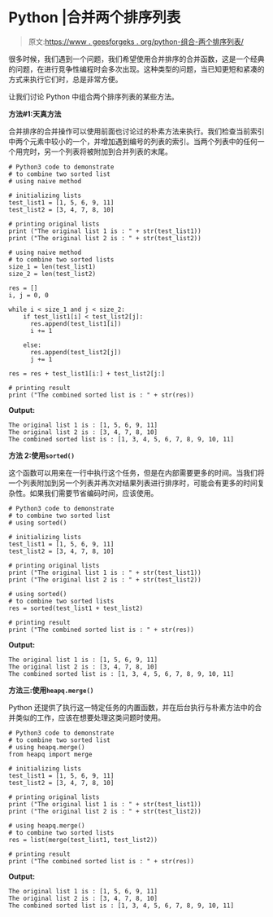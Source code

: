 # Python |合并两个排序列表

> 原文:[https://www . geesforgeks . org/python-组合-两个排序列表/](https://www.geeksforgeeks.org/python-combining-two-sorted-lists/)

很多时候，我们遇到一个问题，我们希望使用合并排序的合并函数，这是一个经典的问题，在进行竞争性编程时会多次出现。这种类型的问题，当已知更短和紧凑的方式来执行它们时，总是非常方便。

让我们讨论 Python 中组合两个排序列表的某些方法。

**方法#1:天真方法**

合并排序的合并操作可以使用前面也讨论过的朴素方法来执行。我们检查当前索引中两个元素中较小的一个，并增加遇到编号的列表的索引。当两个列表中的任何一个用完时，另一个列表将被附加到合并列表的末尾。

```
# Python3 code to demonstrate 
# to combine two sorted list 
# using naive method 

# initializing lists
test_list1 = [1, 5, 6, 9, 11]
test_list2 = [3, 4, 7, 8, 10]

# printing original lists 
print ("The original list 1 is : " + str(test_list1))
print ("The original list 2 is : " + str(test_list2))

# using naive method 
# to combine two sorted lists
size_1 = len(test_list1)
size_2 = len(test_list2)

res = []
i, j = 0, 0

while i < size_1 and j < size_2:
    if test_list1[i] < test_list2[j]:
      res.append(test_list1[i])
      i += 1

    else:
      res.append(test_list2[j])
      j += 1

res = res + test_list1[i:] + test_list2[j:]

# printing result
print ("The combined sorted list is : " + str(res))
```

**Output:**

```
The original list 1 is : [1, 5, 6, 9, 11]
The original list 2 is : [3, 4, 7, 8, 10]
The combined sorted list is : [1, 3, 4, 5, 6, 7, 8, 9, 10, 11]

```

**方法 2:使用`sorted()`**

这个函数可以用来在一行中执行这个任务，但是在内部需要更多的时间。当我们将一个列表附加到另一个列表并再次对结果列表进行排序时，可能会有更多的时间复杂性。如果我们需要节省编码时间，应该使用。

```
# Python3 code to demonstrate 
# to combine two sorted list 
# using sorted() 

# initializing lists
test_list1 = [1, 5, 6, 9, 11]
test_list2 = [3, 4, 7, 8, 10]

# printing original lists 
print ("The original list 1 is : " + str(test_list1))
print ("The original list 2 is : " + str(test_list2))

# using sorted()
# to combine two sorted lists
res = sorted(test_list1 + test_list2)

# printing result
print ("The combined sorted list is : " + str(res))
```

**Output:**

```
The original list 1 is : [1, 5, 6, 9, 11]
The original list 2 is : [3, 4, 7, 8, 10]
The combined sorted list is : [1, 3, 4, 5, 6, 7, 8, 9, 10, 11]

```

**方法三:使用`heapq.merge()`**

Python 还提供了执行这一特定任务的内置函数，并在后台执行与朴素方法中的合并类似的工作，应该在想要处理这类问题时使用。

```
# Python3 code to demonstrate 
# to combine two sorted list 
# using heapq.merge()
from heapq import merge

# initializing lists
test_list1 = [1, 5, 6, 9, 11]
test_list2 = [3, 4, 7, 8, 10]

# printing original lists 
print ("The original list 1 is : " + str(test_list1))
print ("The original list 2 is : " + str(test_list2))

# using heapq.merge()
# to combine two sorted lists
res = list(merge(test_list1, test_list2))

# printing result
print ("The combined sorted list is : " + str(res))
```

**Output:**

```
The original list 1 is : [1, 5, 6, 9, 11]
The original list 2 is : [3, 4, 7, 8, 10]
The combined sorted list is : [1, 3, 4, 5, 6, 7, 8, 9, 10, 11]

```
